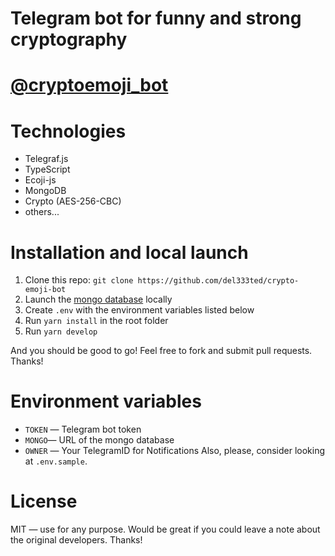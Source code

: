 # Telegram bot for funny and strong cryptography

# [@cryptoemoji_bot](https://t.me/crypto_emoji_bot)

# Technologies 

- Telegraf.js
- TypeScript
- Ecoji-js
- MongoDB
- Crypto (AES-256-CBC)
- others...

# Installation and local launch

1. Clone this repo: `git clone https://github.com/del333ted/crypto-emoji-bot`
2. Launch the [mongo database](https://www.mongodb.com/) locally
3. Create `.env` with the environment variables listed below
4. Run `yarn install` in the root folder
5. Run `yarn develop`

And you should be good to go! Feel free to fork and submit pull requests. Thanks!

# Environment variables

- `TOKEN` — Telegram bot token
- `MONGO`— URL of the mongo database
- `OWNER` — Your TelegramID for Notifications
Also, please, consider looking at `.env.sample`.

# License

MIT — use for any purpose. Would be great if you could leave a note about the original developers. Thanks!
